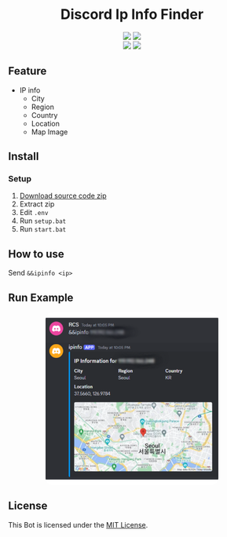 <div align="center">
    <h1>Discord Ip Info Finder</h1>
    <img src="https://img.shields.io/github/languages/top/RealRCS/Discord_Ipinfo_Finder">
    <img src="https://img.shields.io/github/stars/RealRCS/Discord_Ipinfo_Finder?color=%23000000&logoColor=%23000000">
    <br>
    <img src="https://img.shields.io/github/commit-activity/w/RealRCS/Discord_Ipinfo_Finder?color=%23000000"> 
    <img src="https://img.shields.io/github/last-commit/RealRCS/Discord_Ipinfo_Finder?color=%23000000&logoColor=%23000000">
</div>

## Feature
- IP info
    - City
    - Region
    - Country
    - Location
    - Map Image

## Install

### Setup
1. [Download source code zip](https://github.com/RealRCS/Discord_Ipinfo_Finder/archive/refs/heads/main.zip)
2. Extract zip
3. Edit `.env`
4. Run `setup.bat`
5. Run `start.bat`

## How to use
Send `&&ipinfo <ip>`

## Run Example
<div align="center">
    <img style="border-radius: 15px; display: block; margin-left: auto; margin-right: auto; margin-bottom:20px;" width="70%" src="img/img0.png"></img>
</div>

## License

This Bot is licensed under the <a href="https://mit-license.org/">MIT License</a>.
